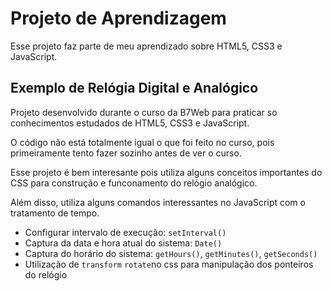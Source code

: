 # Projeto de Aprendizagem

Esse projeto faz parte de meu aprendizado sobre HTML5, CSS3 e JavaScript.


## Exemplo de Relógia Digital e Analógico

Projeto desenvolvido durante o curso da B7Web para praticar so conhecimentos estudados de HTML5, CSS3 e JavaScript. 

O código não está totalmente igual o que foi feito no curso, pois primeiramente tento fazer sozinho antes de ver o curso.

Esse projeto é bem interesante pois utiliza alguns conceitos importantes do CSS para construção e funconamento do relógio analógico.

Além disso, utiliza alguns comandos interessantes no JavaScript com o tratamento de tempo.

- Configurar intervalo de execução: `setInterval()`
- Captura da data e hora atual do sistema: `Date()`
- Captura do horário do sistema: `getHours()`, `getMinutes()`, `getSeconds()`
- Utilização de `transform` `rotate`no css para manipulação dos ponteiros do relógio
